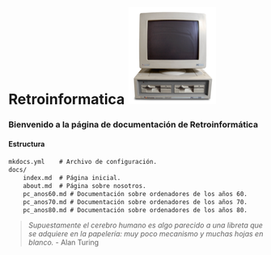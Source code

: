# Retroinformatica ![Screenshot](img/Schneider.png)  

### Bienvenido a la página de documentación de <strong>Retroinformática</strong>

#### Estructura

    mkdocs.yml    # Archivo de configuración.
    docs/
        index.md  # Página inicial.
        about.md  # Página sobre nosotros.
        pc_anos60.md # Documentación sobre ordenadores de los años 60.
        pc_anos70.md # Documentación sobre ordenadores de los años 70.
        pc_anos80.md # Documentación sobre ordenadores de los años 80.

> <em>Supuestamente el cerebro humano es algo parecido a una libreta que se adquiere en la papelería: muy poco mecanismo y muchas hojas en blanco.</em> - Alan Turing